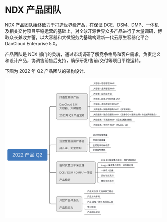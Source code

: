 # NDX 产品团队

NDX 产品团队始终致力于打造世界级产品，在保证 DCE、DSM、DMP、一体机及相关交付项目平稳运营的基础上，对全球开源世界众多产品进行了大量调研，博取众长兼收并蓄，以大容器和大微服务为基础构建新一代云原生容器化平台 DaoCloud Enterprise 5.0。  

产品团队是 NDX 部门的灵魂，通过市场调研了解竞争格局和客户需求，负责定义和设计产品，协调售前售后支持，确保研发/售前/交付等项目平稳运转。

下图为 2022 年 Q2 产品团队的架构设计。

![NDX 产品架构](images/product.png)
